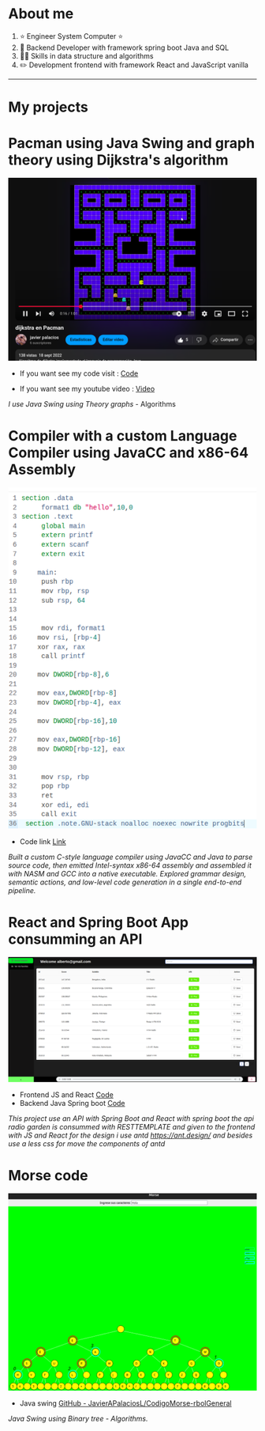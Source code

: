 # About me

1.  ⭐ Engineer System Computer ⭐
2.  📲 Backend Developer with framework spring boot Java and SQL
3.  🧑‍🏫 Skills in data structure and algorithms
4.  ✏️ Development frontend with framework React and JavaScript vanilla

---

# My projects

# Pacman using Java Swing and graph theory using Dijkstra's algorithm

!["pacman"](images/img.png)

- If you want see my code visit           :  [Code](https://github.com/JavierAPalaciosL/Pacman-with-dijkstra-s-algorithm)

- If you want see my youtube video  :  [Video](https://www.youtube.com/watch?v=KiP_vDexrXQ&ab_channel=javierpalacios)

*I use Java Swing using Theory graphs* - Algorithms

# Compiler with a custom Language Compiler using JavaCC and x86-64 Assembly

![Assembler](images/img_2.png)

- Code link [Link](https://github.com/JavierAPalaciosL/Compiler)

*Built a custom C-style language compiler using JavaCC and Java to parse source code, then emitted Intel-syntax x86-64 assembly and assembled it with NASM and GCC into a native executable. Explored grammar design, semantic actions, and low-level code generation in a single end-to-end pipeline.*

# React and Spring Boot App consumming an API

!["frontendReactSPring"](images/frontendReactSPring.png)

- Frontend JS and React [Code](https://github.com/JavierAPalaciosL/reactfrontendradio?tab=readme-ov-file)
- Backend Java Spring boot [Code](https://github.com/JavierAPalaciosL/springbootbackendradio)

*This project use an API with Spring Boot and React with spring boot the api radio garden is consummed with RESTTEMPLATE and given to the frontend with JS and React for the design i use antd https://ant.design/ and besides use a less css for move the components of antd*

# Morse code

![](images/img_1.png)

- Java swing [GitHub - JavierAPalaciosL/CodigoMorse-rbolGeneral](https://github.com/JavierAPalaciosL/CodigoMorse-rbolGeneral)

*Java Swing using Binary tree - Algorithms.*
